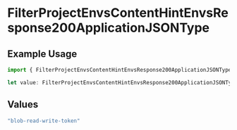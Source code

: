 # FilterProjectEnvsContentHintEnvsResponse200ApplicationJSONType

## Example Usage

```typescript
import { FilterProjectEnvsContentHintEnvsResponse200ApplicationJSONType } from "@simplesagar/vercel/models/filterprojectenvsop.js";

let value: FilterProjectEnvsContentHintEnvsResponse200ApplicationJSONType = "blob-read-write-token";
```

## Values

```typescript
"blob-read-write-token"
```